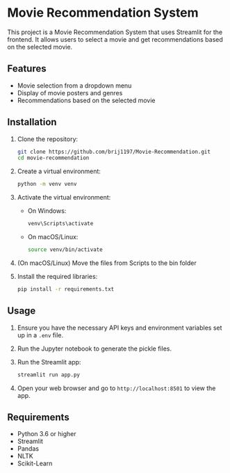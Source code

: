# Movie Recommendation System

This project is a Movie Recommendation System that uses Streamlit for the frontend. It allows users to select a movie and get recommendations based on the selected movie.

## Features

- Movie selection from a dropdown menu
- Display of movie posters and genres
- Recommendations based on the selected movie

## Installation

1. Clone the repository:

    ```sh
    git clone https://github.com/brij1197/Movie-Recommendation.git
    cd movie-recommendation
    ```

2. Create a virtual environment:

    ```sh
    python -m venv venv
    ```

3. Activate the virtual environment:

    - On Windows:

        ```sh
        venv\Scripts\activate
        ```

    - On macOS/Linux:

        ```sh
        source venv/bin/activate
        ```

4. (On macOS/Linux) Move the files from Scripts to the bin folder

5. Install the required libraries:

    ```sh
    pip install -r requirements.txt
    ```

## Usage

1. Ensure you have the necessary API keys and environment variables set up in a `.env` file.

2. Run the Jupyter notebook to generate the pickle files.

3. Run the Streamlit app:

    ```sh
    streamlit run app.py
    ```

3. Open your web browser and go to `http://localhost:8501` to view the app.

## Requirements

- Python 3.6 or higher
- Streamlit
- Pandas
- NLTK
- Scikit-Learn